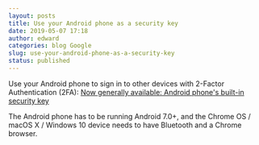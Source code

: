 ```yaml
---
layout: posts
title: Use your Android phone as a security key
date: 2019-05-07 17:18
author: edward
categories: blog Google
slug: use-your-android-phone-as-a-security-key
status: published
---
```




Use your Android phone to sign in to other devices with 2-Factor Authentication (2FA): [Now generally available: Android phone's built-in security key](https://cloud.google.com/blog/products/identity-security/now-generally-available-android-phones-built-in-security-key)





The Android phone has to be running Android 7.0+, and the Chrome OS / macOS X / Windows 10 device needs to have Bluetooth and a Chrome browser.


